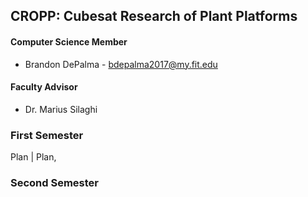 ## CROPP: Cubesat Research of Plant Platforms
#### Computer Science Member
* Brandon DePalma - bdepalma2017@my.fit.edu
#### Faculty Advisor
* Dr. Marius Silaghi



### First Semester
Plan | Plan, 
### Second Semester
